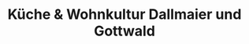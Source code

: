 ---
title: "Küche & Wohnkultur Dallmaier und Gottwald"
url: /donauwoerth/kueche-und-wohnkultur-dallmaier-und-gottwald/
shop: Möbel
---